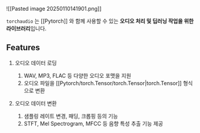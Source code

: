 ![[Pasted image 20250110141901.png]]

`torchaudio` 는 [[Pytorch]] 와 함께 사용할 수 있는 **오디오 처리 및 딥러닝 작업을 위한 라이브러리**입니다. 

## Features

1. 오디오 데이터 로딩
	1. WAV, MP3, FLAC 등 다양한 오디오 포맷을 지원
	2. 오디오 파일을 [[Pytorch/torch.Tensor/torch.Tensor|torch.Tensor]] 형식으로 변환
	
2. 오디오 데이터 변환
	1. 샘플링 레이트 변경, 패딩, 크롭핑 등의 기능
	2. STFT, Mel Spectrogram, MFCC 등 음향 특성 추출 기능 제공

